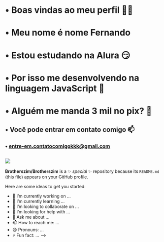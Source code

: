 # • Boas vindas ao meu perfil 💙💙
# • Meu nome é nome Fernando

# • Estou estudando na Alura 😏
# • Por isso me desenvolvendo na linguagem JavaScript 🥵
# • Alguém me manda 3 mil no pix? 🥺

## • Você pode entrar em contato comigo 📫
### • entre-em.contatocomigokkk@gmail.com

## ![](https://th.bing.com/th/id/R.2f398891ce8798ae793699d2910c8d48?rik=KBj%2fx1hX%2b8zxtw&pid=ImgRaw&r=0)
**Brotherszim/Brotherszim** is a ✨ _special_ ✨ repository because its `README.md` (this file) appears on your GitHub profile.

Here are some ideas to get you started:

- 🔭 I’m currently working on ...
- 🌱 I’m currently learning ...
- 👯 I’m looking to collaborate on ...
- 🤔 I’m looking for help with ...
- 💬 Ask me about ...
- 📫 How to reach me: ...
- 😄 Pronouns: ...
- ⚡ Fun fact: ...
-->

